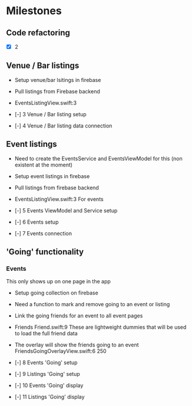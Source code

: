 # Milestones

## Code refactoring
- [x] 2

## Venue / Bar listings
- Setup venue/bar lsitings in firebase
- Pull listings from Firebase backend
- EventsListingView.swift:3

- [-] 3 Venue / Bar listing setup
- [-] 4 Venue / Bar listing data connection

## Event listings
- Need to create the EventsService and EventsViewModel for this (non existent at the moment)
- Setup event listings in firebase
- Pull listings from firebase backend
- EventsListingView.swift:3 For events

- [-] 5 Events ViewModel and Service setup
- [-] 6 Events setup
- [-] 7 Events connection

## 'Going' functionality
### Events
This only shows up on one page in the app

- Setup going collection on firebase
- Need a function to mark and remove going to an event or listing
- Link the going friends for an event to all event pages
- Friends Friend.swift:9 These are lightweight dummies that will be used to load the full friend data
- The overlay will show the friends going to an event FriendsGoingOverlayView.swift:6
250

- [-] 8 Events 'Going' setup
- [-] 9 Listings 'Going' setup
- [-] 10 Events 'Going' display
- [-] 11 Listings 'Going' display

